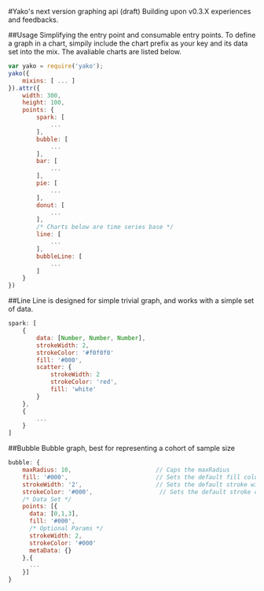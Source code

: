 #Yako's next version graphing api (draft)
Building upon v0.3.X experiences and feedbacks.

##Usage
Simplifying the entry point and consumable entry points.  To define a graph in a chart, simpily include the chart prefix as your key and its data set into the mix.  The avaliable charts are listed below.

```javascript
var yako = require('yako');
yako({
    mixins: [ ... ]
}).attr({
    width: 300,
    height: 100,
    points: {
        spark: [
            ...
        ],
        bubble: [
            ...
        ],
        bar: [
            ...
        ],
        pie: [
            ...
        ],
        donut: [
            ...
        ],
        /* Charts below are time series base */
        line: [
            ...
        ],
        bubbleLine: [
            ...
        ]
    }
})
```

##Line
Line is designed for simple trivial graph, and works with a simple set of data.

```javascript
spark: [
    {
        data: [Number, Number, Number],
        strokeWidth: 2,
        strokeColor: '#f0f0f0'
        fill: '#000',
        scatter: {
            strokeWidth: 2
            strokeColor: 'red',
            fill: 'white'
        }
    },
    {
        ...
    }
]
```

##Bubble
Bubble graph, best for representing a cohort of sample size

```javascript
bubble: {
    maxRadius: 10,                        // Caps the maxRadius
    fill: '#000',                         // Sets the default fill color
    strokeWidth: '2',                     // Sets the default stroke width,
    strokeColor: '#000',                   // Sets the default stroke color
    /* Data Set */
    points: [{
      data: [0,1,3],
      fill: '#000',
      /* Optional Params */
      strokeWidth: 2,
      strokeColor: '#000'
      metaData: {}
    },{
      ...
    }]
}
